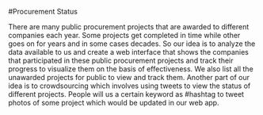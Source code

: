 #Procurement Status

There are many public procurement projects that are awarded to different companies each year. Some projects get completed in time while other goes on for years and in some cases decades. So our idea is to analyze the data available to us and create a web interface that shows the companies that participated in these public procurement projects and track their progress to visualize them on the basis of effectiveness. We also list all the unawarded projects for public to view and track them.
Another part of our idea is to crowdsourcing which involves using tweets to view the status of different projects. People will us a certain keyword as #hashtag to tweet photos of some project which would be updated in our web app.
